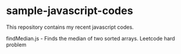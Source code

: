 # sample-javascript-codes
This repository contains my recent javascript codes.

findMedian.js - Finds the median of two sorted arrays. Leetcode hard problem
